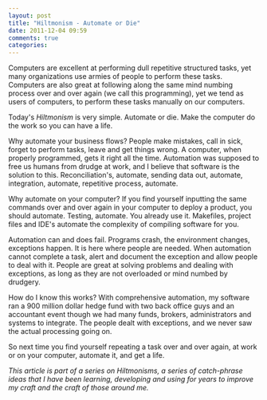 ```yaml
---
layout: post
title: "Hiltmonism - Automate or Die"
date: 2011-12-04 09:59
comments: true
categories: 
---
```


Computers are excellent at performing dull repetitive structured tasks, yet many organizations use armies of people to perform these tasks. Computers are also great at following along the same mind numbing process over and over again (we call this programming), yet we tend as users of computers, to perform these tasks manually on our computers.

Today's *Hiltmonism* is very simple. Automate or die. Make the computer do the work so you can have a life.

Why automate your business flows? People make mistakes, call in sick, forget to perform tasks, leave and get things wrong. A computer, when properly programmed, gets it right all the time. Automation was supposed to free us humans from drudge at work, and I believe that software is the solution to this. Reconciliation's, automate, sending data out, automate, integration, automate, repetitive process, automate.

Why automate on your computer? If you find yourself inputting the same commands over and over again in your computer to deploy a product, you should automate. Testing, automate. You already use it. Makefiles, project files and IDE's automate the complexity of compiling software for you.

Automation can and does fail. Programs crash, the environment changes, exceptions happen. It is here where people are needed. When automation cannot complete a task, alert and document the exception and allow people to deal with it. People are great at solving problems and dealing with exceptions, as long as they are not overloaded or mind numbed by drudgery.

How do I know this works? With comprehensive automation, my software ran a 900 million dollar hedge fund with two back office guys and an accountant event though we had many funds, brokers, administrators and systems to integrate. The people dealt with exceptions, and we never saw the actual processing going on.

So next time you find yourself repeating a task over and over again, at work or on your computer, automate it, and get a life.

*This article is part of a series on Hiltmonisms, a series of catch-phrase ideas that I have been learning, developing and using for years to improve my craft and the craft of those around me.*
